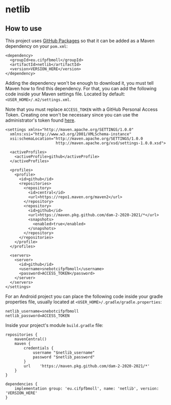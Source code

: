 # netlib
## How to use
This project uses [GitHub Packages](https://github.com/DAM-2-2020-2021/netlib/packages/) so that it can be added as a Maven dependency on your `pom.xml`:
```
<dependency>
  <groupId>eu.cifpfbmoll</groupId>
  <artifactId>netlib</artifactId>
  <version>VERSION_HERE</version>
</dependency>
```
Adding the dependency won't be enough to download it, you must tell Maven how to find this dependency. For that, you can add the following code inside your Maven settings file. Located by default: `<USER_HOME>/.m2/settings.xml`.

Note that you must replace `ACCESS_TOKEN` with a GitHub Personal Access Token. Creating one won't be necessary since you can use the administrator's token found [here](https://github.com/DAM-2-2020-2021/netlib/wiki/Dependency-Access-Token).
```
<settings xmlns="http://maven.apache.org/SETTINGS/1.0.0"
  xmlns:xsi="http://www.w3.org/2001/XMLSchema-instance"
  xsi:schemaLocation="http://maven.apache.org/SETTINGS/1.0.0
                      http://maven.apache.org/xsd/settings-1.0.0.xsd">

  <activeProfiles>
    <activeProfile>github</activeProfile>
  </activeProfiles>

  <profiles>
    <profile>
      <id>github</id>
      <repositories>
        <repository>
          <id>central</id>
          <url>https://repo1.maven.org/maven2</url>
        </repository>
        <repository>
          <id>github</id>
          <url>https://maven.pkg.github.com/dam-2-2020-2021/*</url>
          <snapshots>
            <enabled>true</enabled>
          </snapshots>
        </repository>
      </repositories>
    </profile>
  </profiles>

  <servers>
    <server>
      <id>github</id>
      <username>snebotcifpfbmoll</username>
      <password>ACCESS_TOKEN</password>
    </server>
  </servers>
</settings>
```
For an Android project you can place the following code inside your gradle properties file, usually located at `<USER_HOME>/.gradle/gradle.properties`:
```
netlib_username=snebotcifpfbmoll
netlib_password=ACCESS_TOKEN
```
Inside your project's module `build.gradle` file:
```
repositories {
    mavenCentral()
    maven {
        credentials {
            username "$netlib_username"
            password "$netlib_password"
        }
        url    'https://maven.pkg.github.com/dam-2-2020-2021/*'
    }
}

dependencies {
    implementation group: 'eu.cifpfbmoll', name: 'netlib', version: 'VERSION_HERE'
}
```
